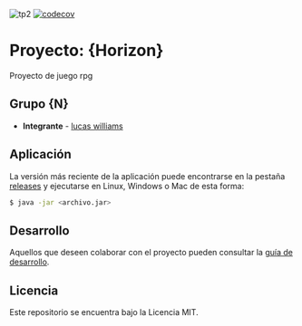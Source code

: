 ![tp2](https://github.com/lucas96will/HorizonProject/actions/workflows/build.yml/badge.svg) [![codecov](https://codecov.io/gh/lucas96will/HorizonProject/branch/master/graph/badge.svg)](https://codecov.io/gh/lucas96will/HorizonProject)

# Proyecto: {Horizon} 

Proyecto de juego rpg

## Grupo {N}

* **Integrante** - [lucas williams](https://github.com/lucas96will)


## Aplicación

La versión más reciente de la aplicación puede encontrarse en la pestaña [releases](https://github.com/lucas96will/HorizonProject/releases/latest) y ejecutarse en Linux, Windows o Mac de esta forma:

```bash
$ java -jar <archivo.jar>
```

## Desarrollo

Aquellos que deseen colaborar con el proyecto pueden consultar la [guía de desarrollo](./docs/Desarrollo.md).

## Licencia

Este repositorio se encuentra bajo la Licencia MIT.
